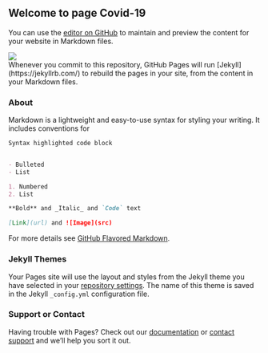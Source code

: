 ## Welcome to page Covid-19

You can use the [editor on GitHub](https://github.com/F-Cruz/COVID-19/edit/master/README.md) to maintain and preview the content for your website in Markdown files.

<div class='tableauPlaceholder' id='viz1592871131560' style='position: relative'>
        <noscript> 
        <a href='http:&#47;&#47;painelLemobs.com'> <img alt=' ' src='https:&#47;&#47;public.tableau.com&#47;static&#47;images&#47;Pa&#47;PainelLemobs&#47;Painel1&#47;1_rss.png' style='border: none' />
        </a>
        </noscript> 
        <object class='tableauViz'  style='display:none;'> 
            <param name='host_url' value='https%3A%2F%2Fpublic.tableau.com%2F' /> 
            <param name='embed_code_version' value='3' /> 
            <param name='site_root' value='' />
            <param name='name' value='PainelLemobs&#47;Painel1' />
            <param name='tabs' value='no' />
            <param name='toolbar' value='yes' />
            <param name='static_image' value='https:&#47;&#47;public.tableau.com&#47;static&#47;images&#47;Pa&#47;PainelLemobs&#47;Painel1&#47;1.png' /> 
            <param name='animate_transition' value='yes' />
            <param name='display_static_image' value='yes' />
            <param name='display_spinner' value='yes' />
            <param name='display_overlay' value='yes' />
            <param name='display_count' value='yes' />
            <param name='language' value='pt' />
            <param name='filter' value='publish=yes' />
        </object>
    </div>                
    <script type='text/javascript'>  
    var divElement = document.getElementById('viz1592871131560');
    var vizElement = divElement.getElementsByTagName('object')[0];
        if ( divElement.offsetWidth > 800 ) {
             vizElement.style.width='1000px';vizElement.style.height='827px';
             } else if ( divElement.offsetWidth > 500 ) {
                  vizElement.style.width='1000px';vizElement.style.height='827px';
                  } else {
                       vizElement.style.width='100%';vizElement.style.height='727px';
                       }
    var scriptElement = document.createElement('script'); 
    scriptElement.src = 'https://public.tableau.com/javascripts/api/viz_v1.js';
    vizElement.parentNode.insertBefore(scriptElement, vizElement);                
    </script>
Whenever you commit to this repository, GitHub Pages will run [Jekyll](https://jekyllrb.com/) to rebuild the pages in your site, from the content in your Markdown files.

### About

Markdown is a lightweight and easy-to-use syntax for styling your writing. It includes conventions for

```markdown
Syntax highlighted code block


- Bulleted
- List

1. Numbered
2. List

**Bold** and _Italic_ and `Code` text

[Link](url) and ![Image](src)
```

For more details see [GitHub Flavored Markdown](https://guides.github.com/features/mastering-markdown/).

### Jekyll Themes

Your Pages site will use the layout and styles from the Jekyll theme you have selected in your [repository settings](https://github.com/F-Cruz/COVID-19/settings). The name of this theme is saved in the Jekyll `_config.yml` configuration file.

### Support or Contact

Having trouble with Pages? Check out our [documentation](https://help.github.com/categories/github-pages-basics/) or [contact support](https://github.com/contact) and we’ll help you sort it out.
